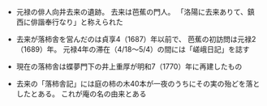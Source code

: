 - 元禄の俳人向井去来の遺跡。
去来は芭蕉の門人。
「洛陽に去来ありて、鎮西に俳諧奉行なり」と称えられた

- 去来が落柿舎を営んだのは貞享4（1687）年以前で、
芭蕉の初訪問は元禄2（1689）年。
元禄4年の滞在（4/18～5/4）の間には「嵯峨日記」を誌す

- 現在の落柿舎は蝶夢門下の井上重厚が明和7（1770）年に再建したもの

- 去来の「落柿舎記」には庭の柿の木40本が一夜のうちにその実の殆どを落としたとある。
これが庵の名の由来とある